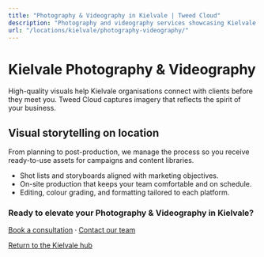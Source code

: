```yaml
---
title: "Photography & Videography in Kielvale | Tweed Cloud"
description: "Photography and videography services showcasing Kielvale teams, products, and places."
url: "/locations/kielvale/photography-videography/"
---
```


# Kielvale Photography & Videography

High-quality visuals help Kielvale organisations connect with clients before they meet you. Tweed Cloud captures imagery that reflects the spirit of your business.

## Visual storytelling on location

From planning to post-production, we manage the process so you receive ready-to-use assets for campaigns and content libraries.

- Shot lists and storyboards aligned with marketing objectives.
- On-site production that keeps your team comfortable and on schedule.
- Editing, colour grading, and formatting tailored to each platform.

### Ready to elevate your Photography & Videography in Kielvale?

[Book a consultation](/consultation/) · [Contact our team](/contact/)

[Return to the Kielvale hub](/locations/kielvale/)

